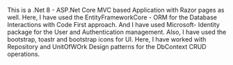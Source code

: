 This is a .Net 8 - ASP.Net Core MVC based Application with Razor pages as well. Here, I have used the EntityFrameworkCore - ORM for the Database Interactions with Code First approach. And I have used Microsoft- Identity package for the User and Authentication management. Also, I have used the bootstrap, toastr and bootstrap icons for UI. Here, I have worked with Repository and UnitOfWOrk Design patterns for the DbContext CRUD operations. 
